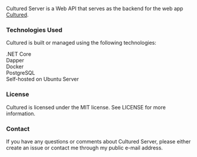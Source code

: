 Cultured Server is a Web API that serves as the backend for the web app [Cultured](https://github.com/mystictide/cultured-client).

### Technologies Used
Cultured is built or managed using the following technologies:

.NET Core  
Dapper  
Docker  
PostgreSQL   
Self-hosted on Ubuntu Server    

### License
Cultured is licensed under the MIT license. See LICENSE for more information.

### Contact
If you have any questions or comments about Cultured Server, please either create an issue or contact me through my public e-mail address.